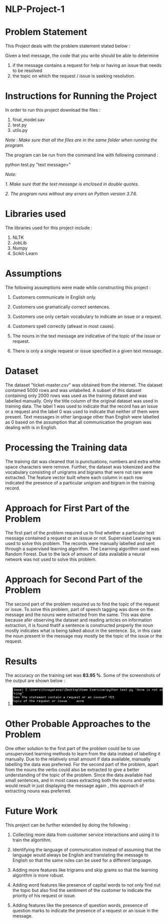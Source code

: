 # NLP-Project-1
# Problem Statement

This Project deals with the problem statement stated below :

Given a text message, the code that you write should be able to determine 
1. if the message contains a request for help or having an issue that needs to be resolved 
2. the topic on which the request / issue is seeking resolution.

# Instructions for Running the Project

In order to run this project download the files :
1. final_model.sav
2. test.py
3. utils.py

*Note : Make sure that all the files are in the same folder when running the program.*

The program can be run from the command line with following command :

python test.py "text message>"

*Note:* 

*1. Make sure that the text message is enclosed in double quotes.*

*2. The program runs without any errors on Python version 3.7.6.*

# Libraries used
The libraries used for this project include :
1. NLTK
2. JobLib
3. Numpy
4. Scikit-Learn

# Assumptions
The following assumptions were made while constructing this project :

1. Customers communicate in English only.

2. Customers use gramatically correct sentences.

3. Customers use only certain vocabulary to indicate an issue or a request.

4. Customers spell correctly (atleast in most cases).

5. The nouns in the text message are indicative of the topic of the issue or request.

6. There is only a single request or issue specified in a given text message.

# Dataset

The dataset "ticket-master.csv" was obtained from the internet. The dataset contained 5000 rows and was unlabelled. A subset of this dataset containing only 2000 rows was used as the training dataset and was labelled manually. Only the title column of the original dataset was used in training data. The label 1 was used to indicate that the record has an issue or a request and the label 0 was used to indicate that neither of them were present. Text messages in other language other than English were labelled as 0 based on the assumption that all communication the program was dealing with is in English.

# Processing the Training data

The training dat was cleaned that is punctuations, numbers and extra white space characters were remove. Further, the dataset was tokenized and the vocabulary consisting of unigrams and bigrams that were not rare were extracted. The feature vector built where each column in each row indicated the presence of a particular unigram and bigram in the training record.

# Approach for First Part of the Problem

The first part of the problem required us to find whether a particular text message contained a request or an isssue or not. Supervised Learning was used to solve this problem. The records were manually labelled and sent through a supervised learning algorithm. The Learning algorithm used was Random Forest. Due to the lack of amount of data available a neural network was not used to solve this problem.

# Approach for Second Part of the Problem

The second part of the problem required us to find the topic of the request or issue. To solve this problem, part of speech tagging was done on the message and the nouns were extracted from the same. This was done because afer observing the dataset and reading articles on information extraction, it is found thatif a sentence is constructed properly the  noun mostly indicates what is being talked about in the sentence. So, in this case the noun present in the message may mostly be the topic of the issue or the request.

# Results
The accuracy on the training set was **83.95 %**. Some of the screenshots of the output are shown below :

1. ![Result 1](./Results/Result-1.png)

# Other Probable Approaches to the Problem

One other solution to the first part of the problem could be to use unsupervised learning methods to learn from the data instead of labelling it manually. Due to the relatively small amount if data available, manually labelling the data was preferred. For the second part of the problem, apart from the nouns the verbs could also be extracted to give a better understanding of the topic of the problem. Since the data available had small sentences, and in most cases extracting both the nouns and verbs would result in just displaying the message again , this approach of extracting nouns was preferred.

# Future Work 

This project can be further extended by doing the following :

1. Collecting more data from customer service interactions and using it to train the algortihm.

2. Identifying the language of communication instead of assuming that the language would always be English and translating the message to English so that the same rules can be used for a different language.

3. Adding more features like trigrams and skip grams so that the learning algorithm is more robust.

4. Adding word features like presence of capital words to not only find out the topic but also find the sentiment of the customer to indicate the priority of his request or issue.

5. Adding features like the presence of question words, presence of question marks to indicate the presence of a request or an issue in the message.

